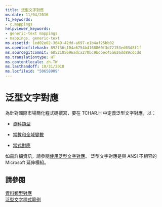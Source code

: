 ```yaml
---
title: 泛型文字對應
ms.date: 11/04/2016
f1_keywords:
- c.mappings
helpviewer_keywords:
- generic-text mappings
- mappings, generic-text
ms.assetid: 1ed02e02-3649-42dd-a697-e1b4af25bb02
ms.openlocfilehash: 892f36c104a6754b4168860f3d72153ed03d8f1f
ms.sourcegitcommit: 6052185696adca270bc9bdbec45a626dd89cdcdd
ms.translationtype: HT
ms.contentlocale: zh-TW
ms.lasthandoff: 10/31/2018
ms.locfileid: "50658909"
---
```

# <a name="generic-text-mappings"></a>泛型文字對應

為針對國際市場簡化程式碼撰寫，要在 TCHAR.H 中定義泛型文字對應，以：

- [資料類型](../c-runtime-library/data-type-mappings.md)

- [常數和全域變數](../c-runtime-library/constant-and-global-variable-mappings.md)

- [常式對應](../c-runtime-library/routine-mappings.md)

如需詳細資訊，請參閱[使用泛型文字對應](../c-runtime-library/using-generic-text-mappings.md)。 泛型文字對應是與 ANSI 不相容的 Microsoft 延伸模組。

## <a name="see-also"></a>請參閱

[資料類型對應](../c-runtime-library/data-type-mappings.md)<br/>
[泛型文字程式範例](../c-runtime-library/a-sample-generic-text-program.md)